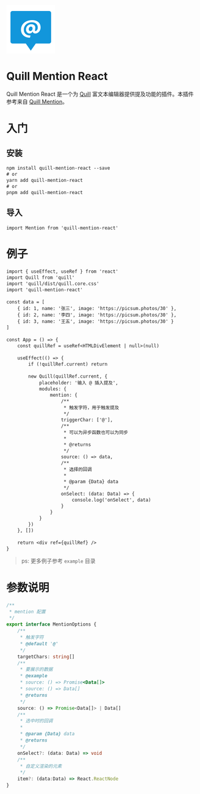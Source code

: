 ![Quill Mention](./accets/ico.svg 'Quill Mention')

# Quill Mention React

Quill Mention React 是一个为 [Quill](https://quilljs.com/) 富文本编辑器提供提及功能的插件。本插件参考来自 [Quill Mention](https://github.com/quill-mention/quill-mention/tree/master)。

# 入门

## 安装

```shell
npm install quill-mention-react --save
# or
yarn add quill-mention-react
# or
pnpm add quill-mention-react
```

## 导入

```shell
import Mention from 'quill-mention-react'
```

# 例子

```tsx
import { useEffect, useRef } from 'react'
import Quill from 'quill'
import 'quill/dist/quill.core.css'
import 'quill-mention-react'

const data = [
	{ id: 1, name: '张三', image: 'https://picsum.photos/30' },
	{ id: 2, name: '李四', image: 'https://picsum.photos/30' },
	{ id: 3, name: '王五', image: 'https://picsum.photos/30' }
]

const App = () => {
	const quillRef = useRef<HTMLDivElement | null>(null)

	useEffect(() => {
		if (!quillRef.current) return

		new Quill(quillRef.current, {
			placeholder: '输入 @ 插入提及',
			modules: {
				mention: {
					/**
					 * 触发字符，用于触发提及
					 */
					triggerChar: ['@'],
					/**
					 * 可以为异步函数也可以为同步
					 *
					 * @returns
					 */
					source: () => data,
					/**
					 * 选择的回调
					 *
					 * @param {Data} data
					 */
					onSelect: (data: Data) => {
						console.log('onSelect', data)
					}
				}
			}
		})
	}, [])

	return <div ref={quillRef} />
}
```

> ps: 更多例子参考 `example` 目录

# 参数说明

```ts
/**
 * mention 配置
 */
export interface MentionOptions {
	/**
	 * 触发字符
	 * @default '@'
	 */
	targetChars: string[]
	/**
	 * 要展示的数据
	 * @example
	 * source: () => Promise<Data[]>
	 * source: () => Data[]
	 * @returns
	 */
	source: () => Promise<Data[]> | Data[]
	/**
	 * 选中时的回调
	 *
	 * @param {Data} data
	 * @returns
	 */
	onSelect?: (data: Data) => void
	/**
	 * 自定义渲染的元素
	 */
	item?: (data:Data) => React.ReactNode
}
```

